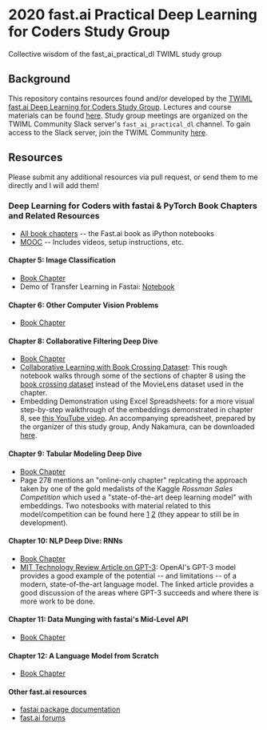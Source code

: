 # 2020 fast.ai Practical Deep Learning for Coders Study Group
Collective wisdom of the fast_ai_practical_dl TWIML study group

## Background
This repository contains resources found and/or developed by the [TWIML fast.ai Deep Learning for Coders Study Group](https://twimlai.com/program/fast-ai-practical-deep-learning-for-coders-study-group/). Lectures and course materials can be found [here](https://course.fast.ai/). Study group meetings are organized on the TWIML Community Slack server's `fast_ai_practical_dl` channel. To gain access to the Slack server, join the TWIML Community [here](https://twimlai.com/community/).

##   Resources
Please submit any additional resources via pull request, or send them to me directly and I will add them!

### Deep Learning for Coders with fastai & PyTorch Book Chapters and Related Resources
* [All book chapters](https://github.com/fastai/fastbook) -- the Fast.ai book as iPython notebooks
* [MOOC](https://course.fast.ai/) -- Includes videos, setup instructions, etc.
#### Chapter 5: Image Classification
- [Book Chapter](https://github.com/fastai/fastbook/blob/master/05_pet_breeds.ipynb)
- Demo of Transfer Learning in Fastai: [Notebook](notebooks/(Un)freezing%20and%20Transfer%20Learning.ipynb)
#### Chapter 6: Other Computer Vision Problems
- [Book Chapter](https://github.com/fastai/fastbook/blob/master/06_multicat.ipynb)
#### Chapter 8: Collaborative Filtering Deep Dive
- [Book Chapter](https://github.com/fastai/fastbook/blob/master/08_collab.ipynb)
- [Collaborative Learning with Book Crossing Dataset](notebooks/Collaborative%20Filtering%20Book%20Recommendations%20V2.ipynb): This rough notebook walks through some of the sections of chapter 8 using the [book crossing dataset](http://www2.informatik.uni-freiburg.de/~cziegler/BX/) instead of the MovieLens dataset used in the chapter.
- Embedding Demonstration using Excel Spreadsheets: for a more visual step-by-step walkthrough of the embeddings demonstrated in chapter 8, see [this YouTube video](https://www.youtube.com/watch?v=V2h3IOBDvrA&feature=youtu.be&list=PLfYUBJiXbdtS2UQRzyrxmyVHoGW0gmLSM&t=6147). An accompanying spreadsheet, prepared by the organizer of this study group, Andy Nakamura, can be downloaded [here](files/movies-for-study-group.xlsx).
#### Chapter 9: Tabular Modeling Deep Dive
- [Book Chapter](https://github.com/fastai/fastbook/blob/master/09_tabular.ipynb)
- Page 278 mentions an "online-only chapter" replcating the approach taken by one of the gold medalists of the Kaggle *Rossman Sales Competition* which used a "state-of-the-art deep learning model" with embeddings. Two notesbooks with material related to this model/competition can be found here [1](https://github.com/fastai/fastai/blob/master/dev_nbs/course/lesson6-rossmann.ipynb) [2](https://github.com/fastai/fastai/blob/master/dev_nbs/course/rossman_data_clean.ipynb) (they appear to still be in development).
#### Chapter 10: NLP Deep Dive: RNNs
- [Book Chapter](https://github.com/fastai/fastbook/blob/master/10_nlp.ipynb)
- [MIT Technology Review Article on GPT-3](https://www.technologyreview.com/2020/07/20/1005454/openai-machine-learning-language-generator-gpt-3-nlp/): OpenAI's GPT-3 model provides a good example of the potential -- and limitations -- of a modern, state-of-the-art language model. The linked article provides a good discussion of the areas where GPT-3 succeeds and where there is more work to be done.
#### Chapter 11: Data Munging with fastai's Mid-Level API
- [Book Chapter](https://github.com/fastai/fastbook/blob/master/11_midlevel_data.ipynb)
#### Chapter 12: A Language Model from Scratch
- [Book Chapter](https://github.com/fastai/fastbook/blob/master/12_nlp_dive.ipynb)
#### Other fast.ai resources
* [fastai package documentation](https://docs.fast.ai/)
* [fast.ai forums](https://forums.fast.ai/)
